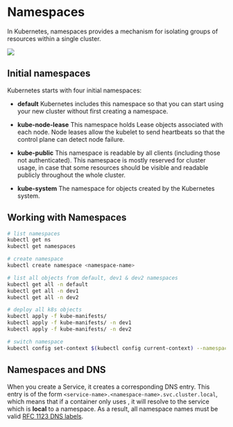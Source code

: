 # Namespaces

In Kubernetes, namespaces provides a mechanism for isolating groups of resources within a single cluster.

![](https://user-images.githubusercontent.com/17776979/224064740-988a4e05-23af-43fa-86d5-c317565f63be.png)

## Initial namespaces

Kubernetes starts with four initial namespaces:

- **default** Kubernetes includes this namespace so that you can start using your new cluster without first creating a namespace.

- **kube-node-lease** This namespace holds Lease objects associated with each node. Node leases allow the kubelet to send heartbeats so that the control plane can detect node failure.

- **kube-public** This namespace is readable by all clients (including those not authenticated). This namespace is mostly reserved for cluster usage, in case that some resources should be visible and readable publicly throughout the whole cluster.

- **kube-system** The namespace for objects created by the Kubernetes system.

## Working with Namespaces

```sh
# list namespaces
kubectl get ns
kubectl get namespaces

# create namespace
kubectl create namespace <namespace-name>

# list all objects from default, dev1 & dev2 namespaces
kubectl get all -n default
kubectl get all -n dev1
kubectl get all -n dev2

# deploy all k8s objects
kubectl apply -f kube-manifests/
kubectl apply -f kube-manifests/ -n dev1
kubectl apply -f kube-manifests/ -n dev2

# switch namespace
kubectl config set-context $(kubectl config current-context) --namespace=dev
```

## Namespaces and DNS

When you create a Service, it creates a corresponding DNS entry. This entry is of the form `<service-name>.<namespace-name>.svc.cluster.local`, which means that if a container only uses <service-name>, it will resolve to the service which is **local** to a namespace. As a result, all namespace names must be valid [RFC 1123 DNS labels](https://kubernetes.io/docs/concepts/overview/working-with-objects/names/#dns-label-names).
